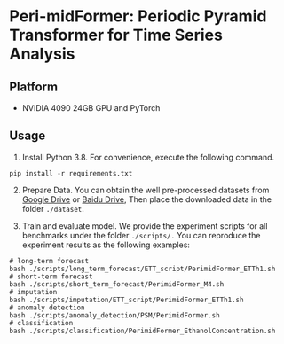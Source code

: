 # Peri-midFormer: Periodic Pyramid Transformer for Time Series Analysis

## Platform

- NVIDIA 4090 24GB GPU and PyTorch

## Usage

1. Install Python 3.8. For convenience, execute the following command.

````
pip install -r requirements.txt
````

2. Prepare Data. You can obtain the well pre-processed datasets from [Google Drive](https://drive.google.com/drive/folders/13Cg1KYOlzM5C7K8gK8NfC-F3EYxkM3D2) or [Baidu Drive](https://pan.baidu.com/s/1r3KhGd0Q9PJIUZdfEYoymg?pwd=i9iy), Then place the downloaded data in the folder ````./dataset````.

3. Train and evaluate model. We provide the experiment scripts for all benchmarks under the folder ````./scripts/.```` You can reproduce the experiment results as the following examples:
````
# long-term forecast
bash ./scripts/long_term_forecast/ETT_script/PerimidFormer_ETTh1.sh
# short-term forecast
bash ./scripts/short_term_forecast/PerimidFormer_M4.sh
# imputation
bash ./scripts/imputation/ETT_script/PerimidFormer_ETTh1.sh
# anomaly detection
bash ./scripts/anomaly_detection/PSM/PerimidFormer.sh
# classification
bash ./scripts/classification/PerimidFormer_EthanolConcentration.sh
````
